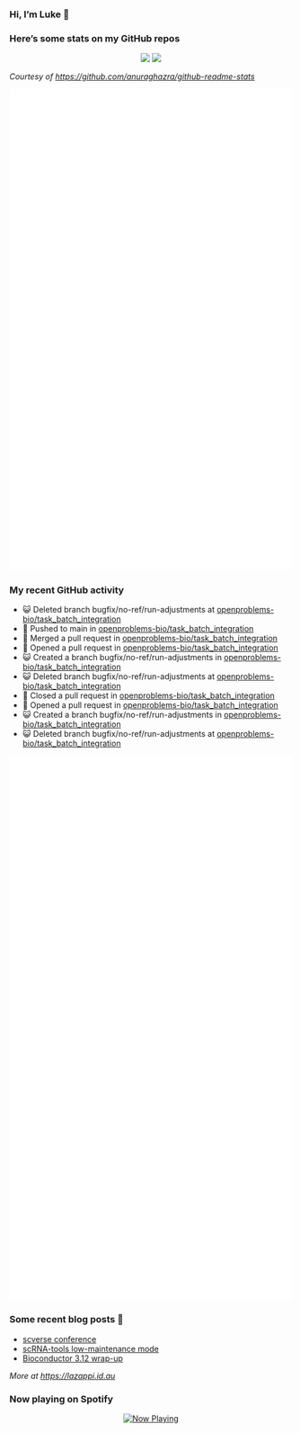 
<!-- README.md is generated from README.Rmd. Please edit that file -->

### Hi, I’m Luke 👋

<!--
**lazappi/lazappi** is a ✨ _special_ ✨ repository because its `README.md` (this file) appears on your GitHub profile.
&#10;Here are some ideas to get you started:
&#10;- 🔭 I’m currently working on ...
- 🌱 I’m currently learning ...
- 👯 I’m looking to collaborate on ...
- 🤔 I’m looking for help with ...
- 💬 Ask me about ...
- 📫 How to reach me: ...
- 😄 Pronouns: ...
- ⚡ Fun fact: ...
-->

### Here’s some stats on my GitHub repos

<p align="center">
<img src="https://github-readme-stats.vercel.app/api?username=lazappi&count_private=true&show_icons=true&theme=buefy&hide_title=True">
<img src="https://github-readme-stats.vercel.app/api/top-langs/?username=lazappi&hide=html&theme=buefy&layout=compact">
</p>

*Courtesy of <https://github.com/anuraghazra/github-readme-stats>*

<p align="center" style="width:100%;">
<img src="https://github.com/lazappi/lazappi/raw/main/github-intro.svg">
</p>

### My recent GitHub activity

- 😺 Deleted branch bugfix/no-ref/run-adjustments at
  [openproblems-bio/task_batch_integration](https://github.com/openproblems-bio/task_batch_integration)
- 📨 Pushed to main in
  [openproblems-bio/task_batch_integration](https://github.com/openproblems-bio/task_batch_integration)
- 🎉 Merged a pull request in
  [openproblems-bio/task_batch_integration](https://github.com/openproblems-bio/task_batch_integration)
- 🤔 Opened a pull request in
  [openproblems-bio/task_batch_integration](https://github.com/openproblems-bio/task_batch_integration)
- 😺 Created a branch bugfix/no-ref/run-adjustments in
  [openproblems-bio/task_batch_integration](https://github.com/openproblems-bio/task_batch_integration)
- 😺 Deleted branch bugfix/no-ref/run-adjustments at
  [openproblems-bio/task_batch_integration](https://github.com/openproblems-bio/task_batch_integration)
- 🎊 Closed a pull request in
  [openproblems-bio/task_batch_integration](https://github.com/openproblems-bio/task_batch_integration)
- 🤔 Opened a pull request in
  [openproblems-bio/task_batch_integration](https://github.com/openproblems-bio/task_batch_integration)
- 😺 Created a branch bugfix/no-ref/run-adjustments in
  [openproblems-bio/task_batch_integration](https://github.com/openproblems-bio/task_batch_integration)
- 😺 Deleted branch bugfix/no-ref/run-adjustments at
  [openproblems-bio/task_batch_integration](https://github.com/openproblems-bio/task_batch_integration)

<p align="center" style="width:100%;">
<img src="https://github.com/lazappi/lazappi/raw/main/github-status.svg">
</p>

### Some recent blog posts 📝

- [scverse
  conference](https://lazappi.id.au/posts/2024-09-15-scverse-conference/)
- [scRNA-tools low-maintenance
  mode](https://lazappi.id.au/posts/2024-03-04-scRNAtools-low-maintenance/)
- [Bioconductor 3.12
  wrap-up](https://lazappi.id.au/posts/2020-10-30-bioconductor-3-12-wrap-up/)

*More at <https://lazappi.id.au>*

<!-- ### My latest tweet 👇 and retweet 👉 -->

### Now playing on Spotify

<p align="center">
<a href="https://now-playing-profile.lazappi.vercel.app/now-playing?open">
<img src="https://now-playing-profile.lazappi.vercel.app/now-playing" width="256" height="64" alt="Now Playing">
</a>
</p>
